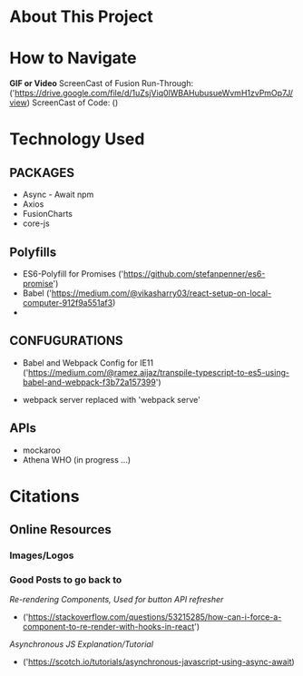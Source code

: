 #   About This Project 



#   How to Navigate 

**GIF or Video**
    ScreenCast of Fusion Run-Through: 
    ('https://drive.google.com/file/d/1uZsjViq0lWBAHubusueWvmH1zvPmOp7J/view)
    ScreenCast of Code:
    ()

#   Technology Used 

## PACKAGES
- Async - Await npm
- Axios
- FusionCharts
- core-js




##  Polyfills
- ES6-Polyfill for Promises 
            ('https://github.com/stefanpenner/es6-promise')
- Babel 
            ('https://medium.com/@vikasharry03/react-setup-on-local-computer-912f9a551af3)
- 



##  CONFUGURATIONS
- Babel and Webpack Config for IE11
    ('https://medium.com/@ramez.aijaz/transpile-typescript-to-es5-using-babel-and-webpack-f3b72a157399')
    
- webpack server replaced with 'webpack serve' 
 
##  APIs
   - mockaroo 
   - Athena WHO (in progress ...)

#   Citations

##  Online Resources 

### Images/Logos

### Good Posts to go back to 

*Re-rendering Components, Used for button API refresher*
- ('https://stackoverflow.com/questions/53215285/how-can-i-force-a-component-to-re-render-with-hooks-in-react')

*Asynchronous JS Explanation/Tutorial*
- ('https://scotch.io/tutorials/asynchronous-javascript-using-async-await)

